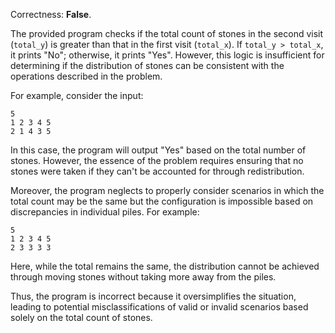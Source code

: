 Correctness: **False**.

The provided program checks if the total count of stones in the second visit (`total_y`) is greater than that in the first visit (`total_x`). If `total_y > total_x`, it prints "No"; otherwise, it prints "Yes". However, this logic is insufficient for determining if the distribution of stones can be consistent with the operations described in the problem.

For example, consider the input:
```
5
1 2 3 4 5
2 1 4 3 5
```
In this case, the program will output "Yes" based on the total number of stones. However, the essence of the problem requires ensuring that no stones were taken if they can't be accounted for through redistribution. 

Moreover, the program neglects to properly consider scenarios in which the total count may be the same but the configuration is impossible based on discrepancies in individual piles. For example:
```
5
1 2 3 4 5
2 3 3 3 3
```
Here, while the total remains the same, the distribution cannot be achieved through moving stones without taking more away from the piles.

Thus, the program is incorrect because it oversimplifies the situation, leading to potential misclassifications of valid or invalid scenarios based solely on the total count of stones.